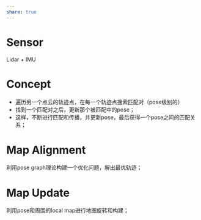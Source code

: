 ```yaml
---
share: true
---
```


# Sensor
Lidar + IMU

# Concept 
- 遍历另一个点云的轨迹点，在每一个轨迹点搜索匹配对（pose级别的）
- 找到一个匹配对之后，更新那个被匹配中的pose；
- 这样，不断进行匹配和传播，并更新pose，最后获得一个pose之间的匹配关系；

# Map Alignment
利用pose graph理论构建一个优化问题，解出最优轨迹；

# Map Update
利用pose和周围的local map进行地图旋转和构建；